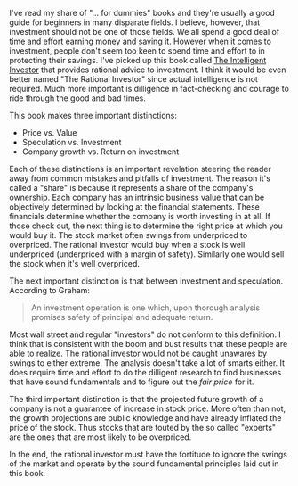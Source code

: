 <!-- Fri 30 Oct 2009 -->

I've read my share of "… for dummies" books and they're usually a good guide for beginners in many disparate fields.
I believe, however, that investment should not be one of those fields.
We all spend a good deal of time and effort earning money and saving it.
However when it comes to investment, people don't seem too keen to spend time and effort to in protecting their savings.
I've picked up this book called [The Intelligent Investor](http://en.wikipedia.org/wiki/The_Intelligent_Investor) that provides rational advice to investment.
I think it would be even better named "The Rational Investor" since actual intelligence is not required.
Much more important is dilligence in fact-checking and courage to ride through the good and bad times.

This book makes three important distinctions:

 - Price vs. Value
 - Speculation vs. Investment
 - Company growth vs. Return on investment

Each of these distinctions is an important revelation steering the reader away from common mistakes and pitfalls of investment.
The reason it's called a "share" is because it represents a share of the company's ownership.
Each company has an intrinsic business value that can be objectively determined by looking at the financial statements.
These financials determine whether the company is worth investing in at all.
If those check out, the next thing is to determine the right price at which you would buy it.
The stock market often swings from underpriced to overpriced.
The rational investor would buy when a stock is well underpriced (underpriced with a margin of safety).
Similarly one would sell the stock when it's well overpriced.

The next important distinction is that between investment and speculation.
According to Graham:

> An investment operation is one which, upon thorough analysis promises safety of principal and adequate return.

Most wall street and regular "investors" do not conform to this definition.
I think that is consistent with the boom and bust results that these people are able to realize.
The rational investor would not be caught unawares by swings to either extreme.
The analysis doesn't take a lot of smarts either.
It does require time and effort to do the dilligent research to find businesses that have sound fundamentals and to figure out the *fair price* for it.

The third important distinction is that the projected future growth of a company is not a guarantee of increase in stock price.
More often than not, the growth projections are public knowledge and have already inflated the price of the stock.
Thus stocks that are touted by the so called "experts" are the ones that are most likely to be overpriced.

In the end, the rational investor must have the fortitude to ignore the swings of the market and operate by the sound fundamental principles laid out in this book.
